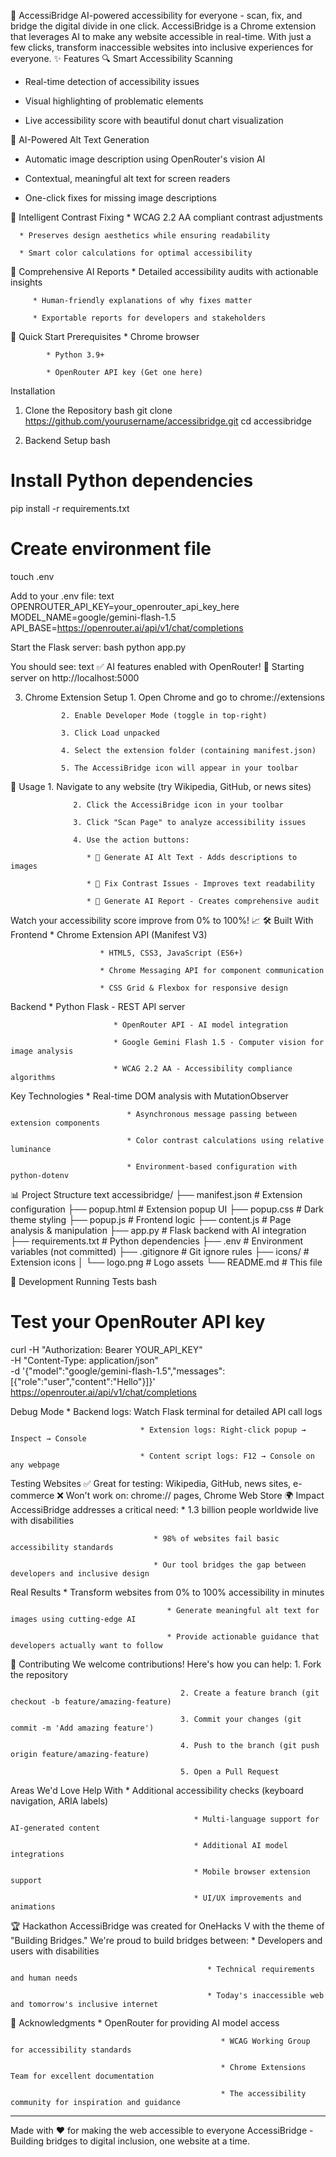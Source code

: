 🌉 AccessiBridge
AI-powered accessibility for everyone - scan, fix, and bridge the digital divide in one click.
AccessiBridge is a Chrome extension that leverages AI to make any website accessible in real-time. With just a few clicks, transform inaccessible websites into inclusive experiences for everyone.
✨ Features
🔍 Smart Accessibility Scanning
* Real-time detection of accessibility issues

* Visual highlighting of problematic elements

* Live accessibility score with beautiful donut chart visualization

🤖 AI-Powered Alt Text Generation
   * Automatic image description using OpenRouter's vision AI

   * Contextual, meaningful alt text for screen readers

   * One-click fixes for missing image descriptions

🎨 Intelligent Contrast Fixing
      * WCAG 2.2 AA compliant contrast adjustments

      * Preserves design aesthetics while ensuring readability

      * Smart color calculations for optimal accessibility

📄 Comprehensive AI Reports
         * Detailed accessibility audits with actionable insights

         * Human-friendly explanations of why fixes matter

         * Exportable reports for developers and stakeholders

🚀 Quick Start
Prerequisites
            * Chrome browser

            * Python 3.9+

            * OpenRouter API key (Get one here)

Installation
1. Clone the Repository
bash
git clone https://github.com/yourusername/accessibridge.git
cd accessibridge


2. Backend Setup
bash
# Install Python dependencies
pip install -r requirements.txt


# Create environment file
touch .env


Add to your .env file:
text
OPENROUTER_API_KEY=your_openrouter_api_key_here
MODEL_NAME=google/gemini-flash-1.5
API_BASE=https://openrouter.ai/api/v1/chat/completions


Start the Flask server:
bash
python app.py


You should see:
text
✅ AI features enabled with OpenRouter!
🚀 Starting server on http://localhost:5000


3. Chrome Extension Setup
               1. Open Chrome and go to chrome://extensions

               2. Enable Developer Mode (toggle in top-right)

               3. Click Load unpacked

               4. Select the extension folder (containing manifest.json)

               5. The AccessiBridge icon will appear in your toolbar

🎯 Usage
                  1. Navigate to any website (try Wikipedia, GitHub, or news sites)

                  2. Click the AccessiBridge icon in your toolbar

                  3. Click "Scan Page" to analyze accessibility issues

                  4. Use the action buttons:

                     * 🤖 Generate AI Alt Text - Adds descriptions to images

                     * 🎨 Fix Contrast Issues - Improves text readability

                     * 📄 Generate AI Report - Creates comprehensive audit

Watch your accessibility score improve from 0% to 100%! 📈
🛠️ Built With
Frontend
                        * Chrome Extension API (Manifest V3)

                        * HTML5, CSS3, JavaScript (ES6+)

                        * Chrome Messaging API for component communication

                        * CSS Grid & Flexbox for responsive design

Backend
                           * Python Flask - REST API server

                           * OpenRouter API - AI model integration

                           * Google Gemini Flash 1.5 - Computer vision for image analysis

                           * WCAG 2.2 AA - Accessibility compliance algorithms

Key Technologies
                              * Real-time DOM analysis with MutationObserver

                              * Asynchronous message passing between extension components

                              * Color contrast calculations using relative luminance

                              * Environment-based configuration with python-dotenv

📊 Project Structure
text
accessibridge/
├── manifest.json          # Extension configuration
├── popup.html             # Extension popup UI
├── popup.css              # Dark theme styling
├── popup.js               # Frontend logic
├── content.js             # Page analysis & manipulation
├── app.py                 # Flask backend with AI integration
├── requirements.txt       # Python dependencies
├── .env                   # Environment variables (not committed)
├── .gitignore            # Git ignore rules
├── icons/                # Extension icons
│   └── logo.png       # Logo assets
└── README.md             # This file


🔧 Development
Running Tests
bash
# Test your OpenRouter API key
curl -H "Authorization: Bearer YOUR_API_KEY" \
     -H "Content-Type: application/json" \
     -d '{"model":"google/gemini-flash-1.5","messages":[{"role":"user","content":"Hello"}]}' \
     https://openrouter.ai/api/v1/chat/completions


Debug Mode
                                 * Backend logs: Watch Flask terminal for detailed API call logs

                                 * Extension logs: Right-click popup → Inspect → Console

                                 * Content script logs: F12 → Console on any webpage

Testing Websites
✅ Great for testing: Wikipedia, GitHub, news sites, e-commerce
❌ Won't work on: chrome:// pages, Chrome Web Store
🌍 Impact
AccessiBridge addresses a critical need:
                                    * 1.3 billion people worldwide live with disabilities

                                    * 98% of websites fail basic accessibility standards

                                    * Our tool bridges the gap between developers and inclusive design

Real Results
                                       * Transform websites from 0% to 100% accessibility in minutes

                                       * Generate meaningful alt text for images using cutting-edge AI

                                       * Provide actionable guidance that developers actually want to follow

🤝 Contributing
We welcome contributions! Here's how you can help:
                                          1. Fork the repository

                                          2. Create a feature branch (git checkout -b feature/amazing-feature)

                                          3. Commit your changes (git commit -m 'Add amazing feature')

                                          4. Push to the branch (git push origin feature/amazing-feature)

                                          5. Open a Pull Request

Areas We'd Love Help With
                                             * Additional accessibility checks (keyboard navigation, ARIA labels)

                                             * Multi-language support for AI-generated content

                                             * Additional AI model integrations

                                             * Mobile browser extension support

                                             * UI/UX improvements and animations



🏆 Hackathon
AccessiBridge was created for OneHacks V  with the theme of "Building Bridges." We're proud to build bridges between:
                                                * Developers and users with disabilities

                                                * Technical requirements and human needs

                                                * Today's inaccessible web and tomorrow's inclusive internet

🙏 Acknowledgments
                                                   * OpenRouter for providing AI model access

                                                   * WCAG Working Group for accessibility standards

                                                   * Chrome Extensions Team for excellent documentation

                                                   * The accessibility community for inspiration and guidance

________________


Made with ❤️ for making the web accessible to everyone
AccessiBridge - Building bridges to digital inclusion, one website at a time.

